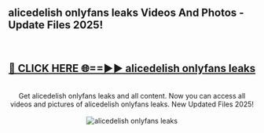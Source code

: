 <h2>alicedelish onlyfans leaks Videos And Photos - Update Files 2025!</h2>
<br>
<div align="center">
<h2><a href="https://top-ai-tools.click/QrbHav" rel="nofollow">🔴 CLICK HERE 🌐==►► alicedelish onlyfans leaks</a></h2>
<br>
Get alicedelish onlyfans leaks and all content. Now you can access all videos and pictures of alicedelish onlyfans leaks. New Updated Files 2025!
<br>
<br>
<a href="https://top-ai-tools.click/QrbHav" rel="nofollow" data-target="animated-image.originalLink"><img src="https://i.ibb.co.com/WyWwxjT/player-gif2.gif" alt="alicedelish onlyfans leaks" style="max-width: 100%; display: inline-block;" data-target="animated-image.originalImage"></a>
</div>
<br>